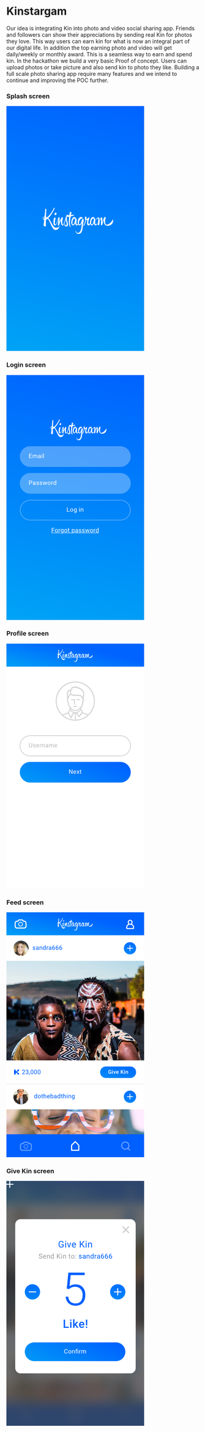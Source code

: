 # Kinstargam

Our idea is integrating Kin into photo and video social sharing app. Friends and followers can show their appreciations by sending real Kin for photos they love. This way users can earn kin for what is now an integral part of our digital life.
In addition the top earning photo and video will get daily/weekly or monthly award. This is a seamless way to earn and spend kin. In the hackathon we build a very basic Proof of concept. Users can upload photos or take picture and also send kin to photo they like. Building a full scale photo sharing app require many features and we intend to continue and improving the POC further.

### Splash screen 

![Splash screen](screenshots/splash.png "Splash screen")

### Login screen 

![Login screen](screenshots/login.png "Login screen")

### Profile screen 

![Profile screen](screenshots/profile.png "Profile screen")

### Feed screen 

![Feed screen](screenshots/feed.png "Feed screen")


### Give Kin screen 

![Give Kin](screenshots/give_kin.png "Give Kin screen")

